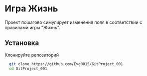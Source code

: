 
# Игра Жизнь

Проект пошагово симулирует изменения поля в соответствии с правилами игры "Жизнь".


## Установка

Клонируйте репозиторий

```bash
  git clone https://github.com/Evg0015/GitProject_001
  cd GitProject_001
```
    